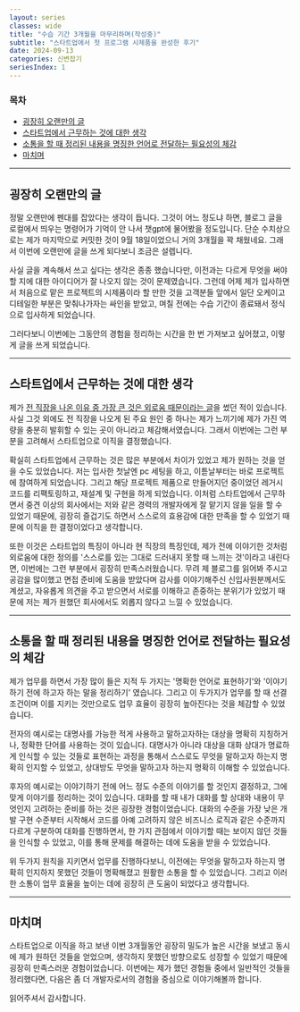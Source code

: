 ```yaml
---
layout: series
classes: wide
title: "수습 기간 3개월을 마무리하며(작성중)"
subtitle: "스타트업에서 첫 프로그램 시제품을 완성한 후기"
date: 2024-09-13
categories: 신변잡기
seriesIndex: 1
---
```


### 목차

- [굉장히 오랜만의 글](#굉장히-오랜만의-글)
- [스타트업에서 근무하는 것에 대한 생각](#스타트업에서-근무하는-것에-대한-생각)
- [소통을 할 때 정리된 내용을 명징한 언어로 전달하는 필요성의 체감](#소통을-할-때-정리된-내용을-명징한-언어로-전달하는-필요성의-체감)
- [마치며](#마치며)

---

## 굉장히 오랜만의 글

정말 오랜만에 펜대를 잡았다는 생각이 듭니다. 그것이 어느 정도냐 하면, 블로그 글을 로컬에서 띄우는 명령어가
기억이 안 나서 챗gpt에 물어봤을 정도입니다. 단순 수치상으로는 제가 마지막으로 커밋한 것이 9월 18일이었으니
거의 3개월을 꽉 채웠네요. 그래서 이번에 오랜만에 글을 쓰게 되다보니 조금은 설렙니다.

사실 글을 계속해서 쓰고 싶다는 생각은 종종 했습니다만, 이전과는 다르게 무엇을 써야할 지에 대한 아이디어가
잘 나오지 않는 것이 문제였습니다. 그런데 어제 제가 입사하면서 처음으로 맡은 프로젝트의 시제품이라 할 만한
것을 고객분들 앞에서 일단 오케이고 디테일한 부분은 맞춰나가자는 싸인을 받았고, 며칠 전에는 수습 기간이
종료돼서 정식으로 입사하게 되었습니다.

그러다보니 이번에는 그동안의 경험을 정리하는 시간을 한 번 가져보고 싶어졌고, 이렇게 글을 쓰게 되었습니다.

---

## 스타트업에서 근무하는 것에 대한 생각

제가 [전 직장을 나온 이유 중 가장 큰 것은 외로움 때문이라는 글](https://kaestro.github.io/%EC%8B%A0%EB%B3%80%EC%9E%A1%EA%B8%B0/2024/04/23/%EC%A0%80%EB%8A%94-%EC%99%B8%EB%A1%9C%EC%9B%A0%EA%B3%A0,-%EC%9D%B4%EC%A0%A0-%EC%95%84%EB%8B%99%EB%8B%88%EB%8B%A4.html)을 썼던 적이 있습니다.
사실 그것 외에도 전 직장을 나오게 된 주요 원인 중 하나는 제가 느끼기에 제가 가진 역량을
충분히 발휘할 수 있는 곳이 아니라고 체감해서였습니다. 그래서 이번에는 그런 부분을 고려해서
스타트업으로 이직을 결정했습니다.

확실히 스타트업에서 근무하는 것은 많은 부분에서 차이가 있었고 제가 원하는 것을 얻을 수도 있었습니다. 저는
입사한 첫날엔 pc 세팅을 하고, 이튿날부터는 바로 프로젝트에 참여하게 되었습니다. 그리고 해당 프로젝트 제품으로
만들어지던 중이었던 레거시 코드를 리팩토링하고, 재설계 및 구현을 하게 되었습니다. 이처럼 스타트업에서 근무하면서
중견 이상의 회사에서는 저와 같은 경력의 개발자에게 잘 맡기지 않을 일을 할 수 있었기 때문에, 굉장히 즐겁기도 하면서
스스로의 효용감에 대한 만족을 할 수 있었기 때문에 이직을 한 결정이었다고 생각합니다.

또한 이것은 스타트업의 특징이 아니라 현 직장의 특징인데, 제가 전에 이야기한 것처럼 외로움에 대한 정의를 '스스로를
있는 그대로 드러내지 못할 때 느끼는 것'이라고 내린다면, 이번에는 그런 부분에서 굉장히 만족스러웠습니다. 무려
제 블로그를 읽어봐 주시고 공감을 많이했고 면접 준비에 도움을 받았다며 감사를 이야기해주신 신입사원분께서도 계셨고,
자유롭게 의견을 주고 받으면서 서로를 이해하고 존중하는 분위기가 있었기 때문에 저는 제가 원했던 회사에서도 외롭지
않다고 느낄 수 있었습니다.

---

## 소통을 할 때 정리된 내용을 명징한 언어로 전달하는 필요성의 체감

제가 업무를 하면서 가장 많이 들은 지적 두 가지는 '명확한 언어로 표현하기'와 '이야기하기 전에 하고자 하는 말을 정리하기'
였습니다. 그리고 이 두가지가 업무를 할 때 선결조건이며 이를 지키는 것만으로도 업무 효율이 굉장히 높아진다는 것을
체감할 수 있었습니다.

전자의 예시로는 대명사를 가능한 적게 사용하고 말하고자하는 대상을 명확히 지칭하거나, 정확한 단어를 사용하는
것이 있습니다. 대명사가 아니라 대상을 대화 상대가 명료하게 인식할 수 있는 것들로 표현하는 과정을 통해서 스스로도
무엇을 말하고자 하는지 명확히 인지할 수 있었고, 상대방도 무엇을 말하고자 하는지 명확히 이해할 수 있었습니다.

후자의 예시로는 이야기하기 전에 어느 정도 수준의 이야기를 할 것인지 결정하고, 그에 맞게 이야기를 정리하는 것이
있습니다. 대화를 할 때 내가 대화를 할 상대와 내용이 무엇인지 고려하는 준비를 하는 것은 굉장한 경험이었습니다.
대화의 수준을 가장 낮은 개발 구현 수준부터 시작해서 코드를 아예 고려하지 않은 비즈니스 로직과 같은 수준까지
다르게 구분하여 대화를 진행하면서, 한 가지 관점에서 이야기할 때는 보이지 않던 것들을 인식할 수 있었고, 이를 통해
문제를 해결하는 데에 도움을 받을 수 있었습니다.

위 두가지 원칙을 지키면서 업무를 진행하다보니, 이전에는 무엇을 말하고자 하는지 명확히 인지하지 못했던 것들이
명확해졌고 원활한 소통을 할 수 있었습니다. 그리고 이러한 소통이 업무 효율을 높이는 데에 굉장히 큰 도움이 되었다고
생각합니다.

---

## 마치며

스타트업으로 이직을 하고 보낸 이번 3개월동안 굉장히 밀도가 높은 시간을 보냈고 동시에 제가 원하던 것들을 얻었으며,
생각하지 못했던 방향으로도 성장할 수 있었기 때문에 굉장히 만족스러운 경험이었습니다. 이번에는 제가 했던 경험들
중에서 일반적인 것들을 정리했다면, 다음은 좀 더 개발자로서의 경험을 중심으로 이야기해볼까 합니다.

읽어주셔서 감사합니다.
